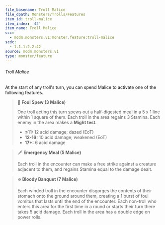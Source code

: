 ```yaml
---
file_basename: Troll Malice
file_dpath: Monsters/Trolls/Features
item_id: troll-malice
item_index: '42'
item_name: Troll Malice
scc:
  - mcdm.monsters.v1:monster.feature:troll-malice
scdc:
  - 1.1.1:2.2:42
source: mcdm.monsters.v1
type: monster/feature
---
```


###### Troll Malice

At the start of any troll's turn, you can spend Malice to activate one of the following features.

<!-- -->
> 🔳 **Foul Spew (3 Malice)**
>
> One troll acting this turn spews out a half-digested meal in a 5 x 1 line within 1 square of them. Each troll in the area regains 3 Stamina. Each enemy in the area makes a **Might test**.
>
> - **≤11:** 12 acid damage; dazed (EoT)
> - **12-16:** 10 acid damage; weakened (EoT)
> - **17+:** 6 acid damage

<!-- -->
> 🗡 **Emergency Meal (5 Malice)**
>
> Each troll in the encounter can make a free strike against a creature adjacent to them, and regains Stamina equal to the damage dealt.

<!-- -->
> ❇️ **Bloody Banquet (7 Malice)**
>
> Each winded troll in the encounter disgorges the contents of their stomach onto the ground around them, creating a 1 burst of foul vomitus that lasts until the end of the encounter. Each non-troll who enters this area for the first time in a round or starts their turn there takes 5 acid damage. Each troll in the area has a double edge on power rolls.
